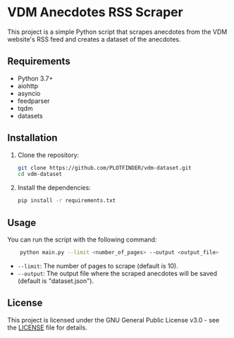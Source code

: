 # VDM Anecdotes RSS Scraper

This project is a simple Python script that scrapes anecdotes from the VDM website's RSS feed and creates a dataset of
the anecdotes.

## Requirements

- Python 3.7+
- aiohttp
- asyncio
- feedparser
- tqdm
- datasets

## Installation

1. Clone the repository:

     ```bash
    git clone https://github.com/PLOTFINDER/vdm-dataset.git
    cd vdm-dataset
     ```

2. Install the dependencies:

     ```bash
    pip install -r requirements.txt
     ```

## Usage

You can run the script with the following command:

```bash
    python main.py --limit <number_of_pages> --output <output_file>
```

- `--limit`: The number of pages to scrape (default is 10).
- `--output`: The output file where the scraped anecdotes will be saved (default is "dataset.json").

## License
This project is licensed under the GNU General Public License v3.0 - see the [LICENSE](LICENSE) file for details.

